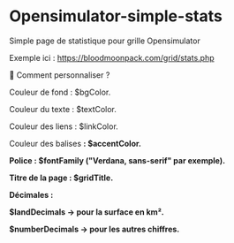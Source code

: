 # Opensimulator-simple-stats
Simple page de statistique pour grille Opensimulator 

Exemple ici : https://bloodmoonpack.com/grid/stats.php


📝 Comment personnaliser  ?

Couleur de fond :  $bgColor.

Couleur du texte : $textColor.

Couleur des liens : $linkColor.

Couleur des balises <b> : $accentColor.

Police : $fontFamily ("Verdana, sans-serif" par exemple).

Titre de la page : $gridTitle.

Décimales :

$landDecimals → pour la surface en km².

$numberDecimals → pour les autres chiffres.

